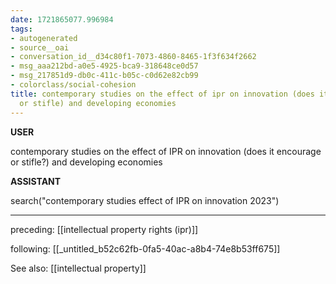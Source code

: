 ```yaml
---
date: 1721865077.996984
tags:
- autogenerated
- source__oai
- conversation_id__d34c80f1-7073-4860-8465-1f3f634f2662
- msg_aaa212bd-a0e5-4925-bca9-318648ce0d57
- msg_217851d9-db0c-411c-b05c-c0d62e82cb99
- colorclass/social-cohesion
title: contemporary studies on the effect of ipr on innovation (does it encourage
  or stifle) and developing economies
---
```


**USER**

contemporary studies on the effect of IPR on innovation (does it encourage or stifle?) and developing economies


**ASSISTANT**

search("contemporary studies effect of IPR on innovation 2023")


---

preceding: [[intellectual property rights (ipr)]]  


following: [[_untitled_b52c62fb-0fa5-40ac-a8b4-74e8b53ff675]]

See also: [[intellectual property]]